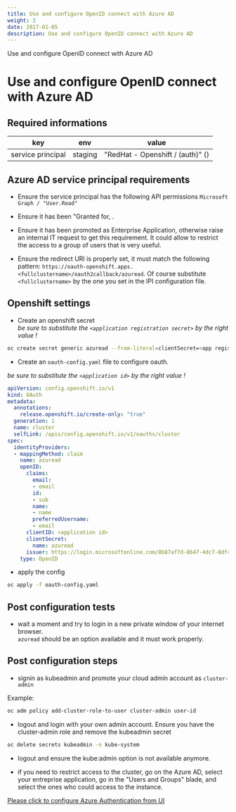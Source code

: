 ```yaml
---
title: Use and configure OpenID connect with Azure AD
weight: 3
date: 2017-01-05
description: Use and configure OpenID connect with Azure AD
---
```



Use and configure OpenID connect with Azure AD


# Use and configure OpenID connect with Azure AD

## Required informations 

| key | env | value |
|---  | --- | ---   |
| service principal | staging    | "RedHat - Openshift /   (auth)" () |

## Azure AD service principal requirements

- Ensure the service principal has the following API permissions
  `Microsoft Graph / "User.Read"`

- Ensure it has been "Granted for, .

- Ensure it has been promoted as Enterprise Application, otherwise raise an internal IT request to get this requirement. It could allow to restrict the access to a group of users that is very useful.

- Ensure the redirect URI is properly set, it must match the following pattern: `https://oauth-openshift.apps.<fullclustername>/oauth2callback/azuread`. Of course substitute `<fullclustername>` by the one you set in the IPI configuration file.
	

## Openshift settings

- Create an openshift secret  
_be sure to substitute the `<application registration secret>` by the right value !_

```bash
oc create secret generic azuread --from-literal=clientSecret=<app registration secret>  -n openshift-config
```

- Create an `oauth-config.yaml` file to configure oauth. 

_be sure to substitute the `<application id>` by the right value !_

```yaml
apiVersion: config.openshift.io/v1
kind: OAuth
metadata:
  annotations:
    release.openshift.io/create-only: "true"
  generation: 1
  name: cluster
  selfLink: /apis/config.openshift.io/v1/oauths/cluster
spec:
  identityProviders:
  - mappingMethod: claim
    name: azuread
    openID:
      claims:
        email:
        - email
        id:
        - sub
        name:
        - name
        preferredUsername:
        - email
      clientID: <application id>
      clientSecret:
        name: azuread
      issuer: https://login.microsoftonline.com/8b87af7d-8647-4dc7-8df4-5f69a2011bb5/v2.0
    type: OpenID
```

- apply the config

```bash
oc apply -f oauth-config.yaml
```

## Post configuration tests

- wait a moment and try to login in a new private window of your internet browser.  
`azuread` should be an option available and it must work properly.

## Post configuration steps

- signin as kubeadmin and promote your cloud admin account as `cluster-admin`

Example:
```bash
oc adm policy add-cluster-role-to-user cluster-admin user-id
```

- logout and login with your own admin account. Ensure you have the cluster-admin role and remove the kubeadmin secret

```bash
oc delete secrets kubeadmin -n kube-system
```

- logout and ensure the kube:admin option is not available anymore.

- if you need to restrict access to the cluster, go on the Azure AD, select your entreprise application, go in the "Users and Groups" blade, and select the ones who could access to the instance.



[Please click to configure Azure Authentication from UI](https://docs.microsoft.com/en-us/azure/openshift/configure-azure-ad-ui)
